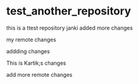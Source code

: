 # test_another_repository
this is a ttest repository
janki added more changes

my remote changes

addding changes

This is Kartik;s changes

add more remote changes
